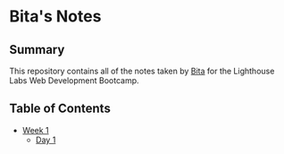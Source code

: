 # Bita's Notes

## Summary 

This repository contains all of the notes taken by [Bita](https://github.com/bitaj95) for the Lighthouse Labs Web Development Bootcamp.

## Table of Contents
* [Week 1](/Week_1)
  * [Day 1](/Week_/Day_1)

